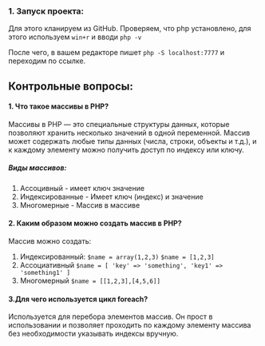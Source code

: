 ### 1. Запуск проекта:
Для этого кланируем из GitHub.
Проверяем, что php установлено, для этого используем `win+r` и вводи `php -v`

После чего, в вашем редакторе пишет 
`php -S localhost:7777` и переходим по ссылке.

## Контрольные вопросы:
#### 1. Что такое массивы в PHP?
Массивы в PHP — это специальные структуры данных, которые позволяют хранить несколько значений в одной переменной.
Массив может содержать любые типы данных (числа, строки, объекты и т.д.), и к каждому элементу можно получить доступ по индексу или ключу.
##### Виды массивов:
1. Ассоцивный - имеет ключ значение
2. Индексированные - Имеет ключ (индекс) и значение
3. Многомерные - Массив в массиве
#### 2. Каким образом можно создать массив в PHP?
Массив можно создать:
1. Индексированный:
`$name = array(1,2,3)`
`$name = [1,2,3]`
2. Ассоциативный
`$name = [
    'key' => 'something',
    'key1' => 'something1'
]`
3. Многомерный
`$name = [[1,2,3],[4,5,6]]`
#### 3.Для чего используется цикл foreach?
Используется для перебора элементов массив. Он прост в использовании и позволяет проходить по каждому элементу массива без необходимости указывать индексы вручную.
